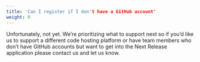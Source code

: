 ```yaml
---
title: 'Can I register if I don't have a GitHub account'
weight: 0
---
```


Unfortunately, not yet. We’re prioritizing what to support next so if you’d like us to support a different code hosting 
platform or have team members who don’t have GitHub accounts but want to get into the Next Release application please contact us and let us know.